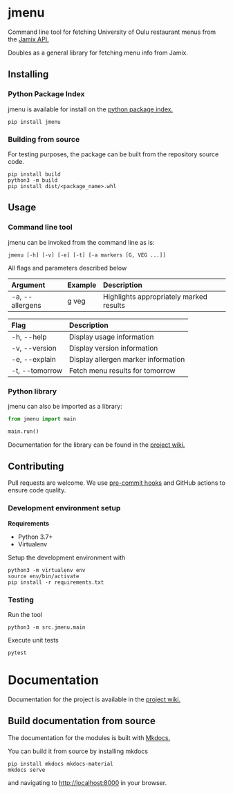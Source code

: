 # jmenu

Command line tool for fetching University of Oulu restaurant menus from the [Jamix API.](https://fi.jamix.cloud/apps/menuservice/rest)

Doubles as a general library for fetching menu info from Jamix.

## Installing

### Python Package Index

jmenu is available for install on the [python package index.](https://pypi.org/project/jmenu/)

```shell
pip install jmenu
```

### Building from source

For testing purposes, the package can be built from the repository source code.

```shell
pip install build
python3 -m build
pip install dist/<package_name>.whl
```

## Usage

### Command line tool

jmenu can be invoked from the command line as is:

```shell
jmenu [-h] [-v] [-e] [-t] [-a markers [G, VEG ...]]
```

All flags and parameters described below

| Argument        | Example | Description                             |
| :-------------- | :------ | :-------------------------------------- |
| -a, --allergens | g veg   | Highlights appropriately marked results |

| Flag           | Description                         |
| :------------- | :---------------------------------- |
| -h, --help     | Display usage information           |
| -v, --version  | Display version information         |
| -e, --explain  | Display allergen marker information |
| -t, --tomorrow | Fetch menu results for tomorrow     |

### Python library

jmenu can also be imported as a library:

```python
from jmenu import main

main.run()
```

Documentation for the library can be found in the [project wiki.]()

## Contributing

Pull requests are welcome. We use [pre-commit hooks](https://pre-commit.com/) and GitHub actions to ensure code quality.

### Development environment setup

**Requirements**

- Python 3.7+
- Virtualenv

Setup the development environment with

```shell
python3 -m virtualenv env
source env/bin/activate
pip install -r requirements.txt
```

### Testing

Run the tool

```shell
python3 -m src.jmenu.main
```

Execute unit tests

```shell
pytest
```

# Documentation

Documentation for the project is available in the [project wiki.]()

## Build documentation from source

The documentation for the modules is built with [Mkdocs.](https://mkdocs.org)

You can build it from source by installing mkdocs

```shell
pip install mkdocs mkdocs-material
mkdocs serve
```

and navigating to [http://localhost:8000](http://localhost:8000) in your browser.
